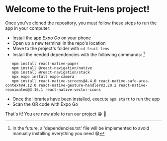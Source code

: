 # Welcome to the Fruit-lens project!

Once you've cloned the repository, you must follow these steps to run the app in your computer:
* Install the app *Expo Go* on your phone
* Open up a new terminal in the repo's location
* Move to the project's folder with `cd fruit-lens`
* Install the needed dependencies with the following commands: [^1]
 ```
    npm install react-native-paper
    npm install @react-navigation/native
    npm install @react-navigation/stack
    npx expo install expo-camera
    npm install react-native-screens@4.4.0 react-native-safe-area-context@4.12.0 react-native-gesture-handler@2.20.2 react-native-reanimated@3.16.1 react-native-vector-icons
  ```
* Once the libraries have been installed, execute `npm start` to run the app
* Scan the QR code with Expo Go

That's it! You are now able to run our project :grin: :tada:

[^1]: In the future, a 'dependencies.txt' file will be implemented to avoid manually installing everything you need :grin: